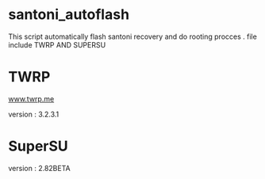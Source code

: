 # santoni_autoflash
This  script automatically flash santoni recovery and do rooting procces . 
file include TWRP AND SUPERSU

# TWRP

www.twrp.me

version : 3.2.3.1

# SuperSU

version : 2.82BETA

